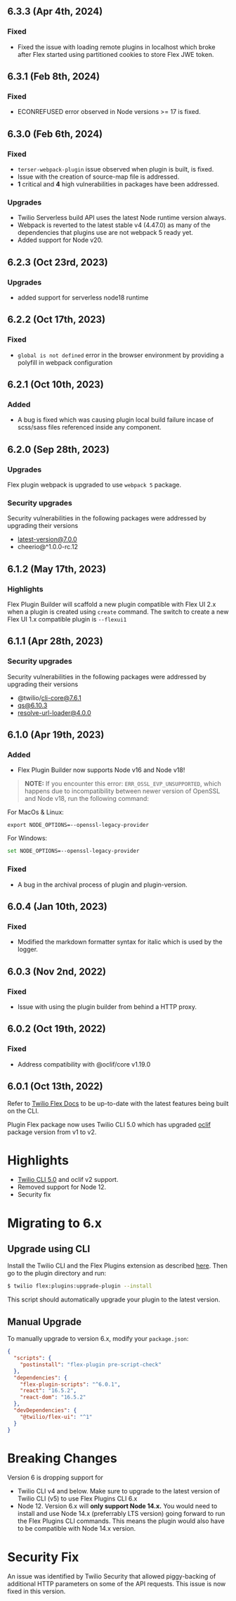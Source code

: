 ## 6.3.3 (Apr 4th, 2024)

### Fixed

- Fixed the issue with loading remote plugins in localhost which broke after Flex started using partitioned cookies to store Flex JWE token.

## 6.3.1 (Feb 8th, 2024)

### Fixed

- ECONREFUSED error observed in Node versions >= 17 is fixed.

## 6.3.0 (Feb 6th, 2024)

### Fixed

- `terser-webpack-plugin` issue observed when plugin is built, is fixed.
- Issue with the creation of source-map file is addressed.
- **1** critical and **4** high vulnerabilities in packages have been addressed.

### Upgrades
- Twilio Serverless build API uses the latest Node runtime version always.
- Webpack is reverted to the latest stable v4 (4.47.0) as many of the dependencies that plugins use are not webpack 5 ready yet.
- Added support for Node v20.

## 6.2.3 (Oct 23rd, 2023)

### Upgrades

- added support for serverless node18 runtime

## 6.2.2 (Oct 17th, 2023)

### Fixed

- `global is not defined` error in the browser environment by providing a polyfill in webpack configuration

## 6.2.1 (Oct 10th, 2023)

### Added

- A bug is fixed which was causing plugin local build failure incase of scss/sass files
  referenced inside any component.

## 6.2.0 (Sep 28th, 2023)

### Upgrades

Flex plugin webpack is upgraded to use `webpack 5` package.

### Security upgrades

Security vulnerabilities in the following packages were addressed by upgrading their versions

- latest-version@7.0.0
- cheerio@^1.0.0-rc.12

## 6.1.2 (May 17th, 2023)

### Highlights

Flex Plugin Builder will scaffold a new plugin compatible with Flex UI 2.x when a plugin is created using `create` command.
The switch to create a new Flex UI 1.x compatible plugin is `--flexui1`

## 6.1.1 (Apr 28th, 2023)

### Security upgrades

Security vulnerabilities in the following packages were addressed by upgrading their versions

- @twilio/cli-core@7.6.1
- qs@6.10.3
- resolve-url-loader@4.0.0

## 6.1.0 (Apr 19th, 2023)

### Added

- Flex Plugin Builder now supports Node v16 and Node v18!

> **NOTE:** If you encounter this error: `ERR_OSSL_EVP_UNSUPPORTED`, which happens due to incompatibility between newer version of OpenSSL and Node v18, run the following command:

For MacOs & Linux:

```shell
export NODE_OPTIONS=--openssl-legacy-provider
```

For Windows:

```bash
set NODE_OPTIONS=--openssl-legacy-provider
```

### Fixed

- A bug in the archival process of plugin and plugin-version.

## 6.0.4 (Jan 10th, 2023)

### Fixed

- Modified the markdown formatter syntax for italic which is used by the logger.

## 6.0.3 (Nov 2nd, 2022)

### Fixed

- Issue with using the plugin builder from behind a HTTP proxy.

## 6.0.2 (Oct 19th, 2022)

### Fixed

- Address compatibility with @oclif/core v1.19.0

## 6.0.1 (Oct 13th, 2022)

Refer to [Twilio Flex Docs](https://www.twilio.com/docs/flex/developer/plugins/cli) to be up-to-date with the latest features being built on the CLI.

Plugin Flex package now uses Twilio CLI 5.0 which has upgraded [oclif](https://github.com/oclif/oclif) package version from v1 to v2.

# Highlights

- [Twilio CLI 5.0](https://github.com/twilio/twilio-cli) and oclif v2 support.
- Removed support for Node 12.
- Security fix

# Migrating to 6.x

## Upgrade using CLI

Install the Twilio CLI and the Flex Plugins extension as described [here](https://www.twilio.com/docs/flex/developer/plugins/cli). Then go to the plugin directory and run:

```bash
$ twilio flex:plugins:upgrade-plugin --install
```

This script should automatically upgrade your plugin to the latest version.

## Manual Upgrade

To manually upgrade to version 6.x, modify your `package.json`:

```json
{
  "scripts": {
    "postinstall": "flex-plugin pre-script-check"
  },
  "dependencies": {
    "flex-plugin-scripts": "^6.0.1",
    "react": "16.5.2",
    "react-dom": "16.5.2"
  },
  "devDependencies": {
    "@twilio/flex-ui": "^1"
  }
}
```

# Breaking Changes

Version 6 is dropping support for

- Twilio CLI v4 and below. Make sure to upgrade to the latest version of Twilio CLI (v5) to use Flex Plugins CLI 6.x
- Node 12. Version 6.x will **only support Node 14.x.** You would need to install and use Node 14.x (preferrably LTS version) going forward to run the Flex Plugins CLI commands. This means the plugin would also have to be compatible with Node 14.x version.

# Security Fix

An issue was identified by Twilio Security that allowed piggy-backing of additional HTTP parameters on some of the API requests. This issue is now fixed in this version.
